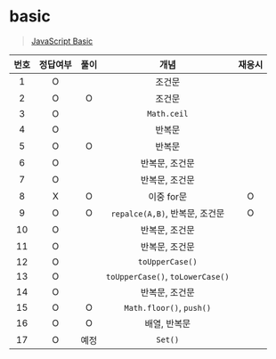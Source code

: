 # basic

> [JavaScript Basic](../../../theory/basic.md)

| 번호 | 정답여부 | 풀이 |               개념               | 재응시 |
| :--: | :------: | :--: | :------------------------------: | :----: |
|  1   |    O     |      |              조건문              |
|  2   |    O     |  O   |              조건문              |
|  3   |    O     |      |           `Math.ceil`            |
|  4   |    O     |      |              반복문              |
|  5   |    O     |  O   |              반복문              |
|  6   |    O     |      |          반복문, 조건문          |
|  7   |    O     |      |          반복문, 조건문          |
|  8   |    X     |  O   |            이중 for문            |   O    |
|  9   |    O     |  O   |  `repalce(A,B)`, 반복문, 조건문  |   O    |
|  10  |    O     |      |          반복문, 조건문          |
|  11  |    O     |      |          반복문, 조건문          |
|  12  |    O     |      |         `toUpperCase()`          |
|  13  |    O     |      | `toUpperCase()`, `toLowerCase()` |
|  14  |    O     |      |          반복문, 조건문          |
|  15  |    O     |  O   |     `Math.floor()`, `push()`     |
|  16  |    O     |  O   |           배열, 반복문           |
|  17  |    O     | 예정 |             `Set()`              |
